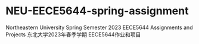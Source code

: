 # NEU-EECE5644-spring-assignment
Northeastern University Spring Semester 2023 EECE5644 Assignments and Projects
东北大学2023年春季学期 EECE5644作业和项目
